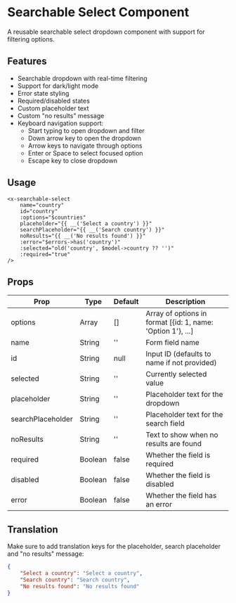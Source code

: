 # Searchable Select Component

A reusable searchable select dropdown component with support for filtering options.

## Features

- Searchable dropdown with real-time filtering
- Support for dark/light mode
- Error state styling
- Required/disabled states
- Custom placeholder text
- Custom "no results" message
- Keyboard navigation support:
  - Start typing to open dropdown and filter
  - Down arrow key to open the dropdown
  - Arrow keys to navigate through options
  - Enter or Space to select focused option
  - Escape key to close dropdown

## Usage

```blade
<x-searchable-select
    name="country"
    id="country" 
    :options="$countries"
    placeholder="{{ __('Select a country') }}"
    searchPlaceholder="{{ __('Search country') }}"
    noResults="{{ __('No results found') }}"
    :error="$errors->has('country')"
    :selected="old('country', $model->country ?? '')"
    :required="true"
/>
```

## Props

| Prop | Type | Default | Description |
|------|------|---------|-------------|
| options | Array | [] | Array of options in format [{id: 1, name: 'Option 1'}, ...] |
| name | String | '' | Form field name |
| id | String | null | Input ID (defaults to name if not provided) |
| selected | String | '' | Currently selected value |
| placeholder | String | '' | Placeholder text for the dropdown |
| searchPlaceholder | String | '' | Placeholder text for the search field |
| noResults | String | '' | Text to show when no results are found |
| required | Boolean | false | Whether the field is required |
| disabled | Boolean | false | Whether the field is disabled |
| error | Boolean | false | Whether the field has an error |


## Translation

Make sure to add translation keys for the placeholder, search placeholder and "no results" message:

```json
{
    "Select a country": "Select a country",
    "Search country": "Search country",
    "No results found": "No results found"
}
```
